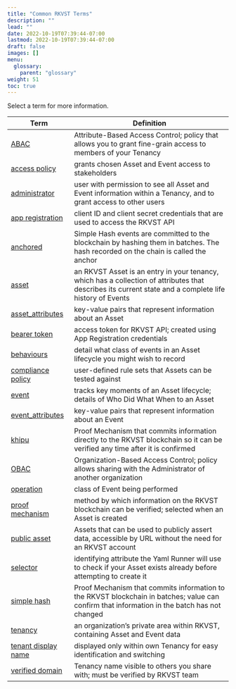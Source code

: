 ```yaml
---
title: "Common RKVST Terms"
description: ""
lead: ""
date: 2022-10-19T07:39:44-07:00
lastmod: 2022-10-19T07:39:44-07:00
draft: false
images: []
menu: 
  glossary:
    parent: "glossary"
weight: 51
toc: true
---
```


Select a term for more information.

| **Term**            | **Definition**                                                                                                       |
|---------------------|----------------------------------------------------------------------------------------------------------------------|
| [ABAC](/platform/administration/managing-access-to-an-asset-with-abac/)                | Attribute-Based Access Control; policy that allows you to grant fine-grain access to members of your Tenancy         |
| [access policy](/platform/overview/core-concepts/#access-policies)       | grants chosen Asset and Event access to stakeholders                                                                 |
| [administrator](/developers/developer-patterns/getting-access-tokens-using-app-registrations/#creating-an-app-registration)           | user with permission to see all Asset and Event information within a Tenancy, and to grant access to other users     |
| [app registration](/developers/developer-patterns/getting-access-tokens-using-app-registrations/#creating-an-app-registration)    | client ID and client secret credentials that are used to access the RKVST API                                        |
| [anchored](/developers/developer-patterns/verifying-with-simple-hash/)  | Simple Hash events are committed to the blockchain by hashing them in batches. The hash recorded on the chain is called the anchor |
| [asset](/platform/overview/core-concepts/#assets)               | an RKVST Asset is an entry in your tenancy, which has a collection of attributes that describes its current state and a complete life history of Events |
| [asset_attributes](/platform/overview/creating-an-asset/#creating-an-asset)    | key-value pairs that represent information about an Asset                                                            |
| [bearer token](/platform/overview/creating-an-asset/#creating-an-asset)        | access token for RKVST API; created using App Registration credentials                                               |
| [behaviours](/platform/overview/creating-an-asset/#creating-an-asset)          | detail what class of events in an Asset lifecycle you might wish to record                                           |
| [compliance policy](/platform/administration/compliance-policies/)   | user-defined rule sets that Assets can be tested against                                                             |
| [event](/platform/overview/core-concepts/#events)               | tracks key moments of an Asset lifecycle; details of Who Did What When to an Asset                                   |
| [event_attributes](/platform/overview/creating-an-event-against-an-asset/#creating-events)    | key-value pairs that represent information about an Event                                                            |
| [khipu](/platform/overview/advanced-concepts/#khipu)    | Proof Mechanism that commits information directly to the RKVST blockchain so it can be verified any time after it is confirmed                                                            |
| [OBAC](/platform/administration/sharing-assets-with-obac/)                | Organization-Based Access Control; policy allows sharing with the Administrator of another organization                  |
| [operation](/platform/overview/creating-an-event-against-an-asset/#creating-events)           | class of Event being performed                                                                                       |
| [proof mechanism](/platform/overview/advanced-concepts/#proof-mechanisms)           | method by which information on the RKVST blockchain can be verified; selected when an Asset is created                                                                                       |
| [public asset](/platform/overview/public-attestation/)        | Assets that can be used to publicly assert data, accessible by URL without the need for an RKVST account                                                   |
| [selector](/platform/overview/creating-an-asset/#creating-an-asset)            | identifying attribute the Yaml Runner will use to check if your Asset exists already before attempting to create it  |
| [simple hash](/platform/overview/advanced-concepts/#simple-hash)            | Proof Mechanism that commits information to the RKVST blockchain in batches; value can confirm that information in the batch has not changed |
| [tenancy](/platform/overview/core-concepts/#tenancies)             | an organization’s private area within RKVST, containing Asset and Event data                                         |
| [tenant display name](/platform/administration/identity-and-access-management/#tenant-display-name) | displayed only within own Tenancy for easy identification and switching                                              |
| [verified domain](/platform/administration/verified-domain/)     | Tenancy name visible to others you share with; must be verified by RKVST team                                        |